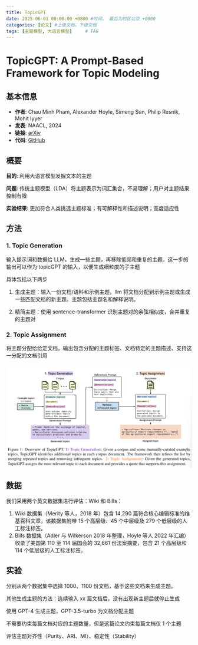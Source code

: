 ```yaml
---
title: TopicGPT
date: 2025-06-01 00:00:00 +0800 #时间， 最后为时区北京 +0800
categories: [论文] #上级文档，下级文档
tags: [主题模型, 大语言模型]     # TAG
---
```


# **TopicGPT: A Prompt-Based Framework for Topic Modeling**

## 基本信息

- **作者**: Chau Minh Pham, Alexander Hoyle, Simeng Sun, Philip Resnik, Mohit Iyyer
- **发表**: NAACL, 2024
- **链接**: [arXiv](https://arxiv.org/abs/2311.01449)
- **代码**: [GitHub](https://github.com/chtmp223/topicGPT)

## 概要

**目的**: 利用大语言模型发掘文本的主题

**问题**: 传统主题模型（LDA）将主题表示为词汇集合，不易理解；用户对主题结果控制有限

**实验结果**: 更加符合人类挑选主题标准；有可解释性和描述说明；高度适应性

## 方法


### 1. Topic Generation

输入提示词和数据给 LLM，生成一些主题，再移除低频和重复的主题。这一步的输出可以作为 topicGPT 的输入，以便生成细粒度的子主题

具体包括以下两步

1. 生成主题：输入一份文档/语料和示例主题，llm 将文档分配到示例主题或生成一些匹配文档的新主题。主题包括主题名和解释说明。

2. 精简主题：使用 sentence-transformer 识别主题对的余弦相似度，合并重复的主题对

### 2. Topic Assignment

将主题分配给给定文档，输出包含分配的主题标签、文档特定的主题描述、支持这一分配的文档引用

![](https://raw.githubusercontent.com/InTheFuture7/attachment/main/202506011122097.png)

## 数据

我们采用两个英文数据集进行评估：Wiki 和 Bills：
1. Wiki 数据集（Merity 等人，2018 年）包含 14,290 篇符合核心编辑标准的维基百科文章，该数据集附带 15 个高层级、45 个中层级及 279 个低层级的人工标注标签。  
2. Bills 数据集（Adler 与 Wilkerson 2018 年整理，Hoyle 等人 2022 年汇编）收录了美国第 110 至 114 届国会的 32,661 份法案摘要，包含 21 个高层级和 114 个低层级的人工标注标签。  

## 实验

分别从两个数据集中选择 1000、1100 份文档，基于这些文档来生成主题。

其他生成主题的方法：连续输入 xx 篇文档后，没有出现新主题后就停止生成

使用 GPT-4 生成主题，GPT-3.5-turbo 为文档分配主题

不需要约束每篇文档对应的主题数量，但是这篇论文约束每篇文档仅 1 个主题


评估主题对齐性（Purity、ARI、MI）、稳定性（Stability）
